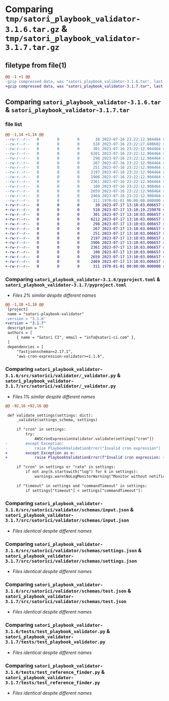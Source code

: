 # Comparing `tmp/satori_playbook_validator-3.1.6.tar.gz` & `tmp/satori_playbook_validator-3.1.7.tar.gz`

## filetype from file(1)

```diff
@@ -1 +1 @@
-gzip compressed data, was "satori_playbook_validator-3.1.6.tar", last modified: Sun Jul 16 23:22:27 2023, max compression
+gzip compressed data, was "satori_playbook_validator-3.1.7.tar", last modified: Mon Jul 17 13:10:19 2023, max compression
```

## Comparing `satori_playbook_validator-3.1.6.tar` & `satori_playbook_validator-3.1.7.tar`

### file list

```diff
@@ -1,14 +1,14 @@
--rw-r--r--   0        0        0       30 2023-07-16 23:22:12.904464 satori_playbook_validator-3.1.6/README.md
--rw-r--r--   0        0        0      518 2023-07-16 23:22:27.600602 satori_playbook_validator-3.1.6/pyproject.toml
--rw-r--r--   0        0        0      301 2023-07-16 23:22:12.904464 satori_playbook_validator-3.1.6/src/satorici/validator/__init__.py
--rw-r--r--   0        0        0     6201 2023-07-16 23:22:12.904464 satori_playbook_validator-3.1.6/src/satorici/validator/_validator.py
--rw-r--r--   0        0        0      298 2023-07-16 23:22:12.904464 satori_playbook_validator-3.1.6/src/satorici/validator/exceptions.py
--rw-r--r--   0        0        0      267 2023-07-16 23:22:12.904464 satori_playbook_validator-3.1.6/src/satorici/validator/schemas/command.json
--rw-r--r--   0        0        0      251 2023-07-16 23:22:12.904464 satori_playbook_validator-3.1.6/src/satorici/validator/schemas/import.json
--rw-r--r--   0        0        0     2197 2023-07-16 23:22:12.904464 satori_playbook_validator-3.1.6/src/satorici/validator/schemas/input.json
--rw-r--r--   0        0        0     1906 2023-07-16 23:22:12.904464 satori_playbook_validator-3.1.6/src/satorici/validator/schemas/settings.json
--rw-r--r--   0        0        0     2361 2023-07-16 23:22:12.904464 satori_playbook_validator-3.1.6/src/satorici/validator/schemas/test.json
--rw-r--r--   0        0        0      100 2023-07-16 23:22:12.908464 satori_playbook_validator-3.1.6/src/satorici/validator/warnings.py
--rw-r--r--   0        0        0     2659 2023-07-16 23:22:12.908464 satori_playbook_validator-3.1.6/tests/test_playbook_validator.py
--rw-r--r--   0        0        0     2469 2023-07-16 23:22:12.908464 satori_playbook_validator-3.1.6/tests/test_reference_finder.py
--rw-r--r--   0        0        0      311 1970-01-01 00:00:00.000000 satori_playbook_validator-3.1.6/PKG-INFO
+-rw-r--r--   0        0        0       30 2023-07-17 13:10:03.006657 satori_playbook_validator-3.1.7/README.md
+-rw-r--r--   0        0        0      518 2023-07-17 13:10:19.259078 satori_playbook_validator-3.1.7/pyproject.toml
+-rw-r--r--   0        0        0      301 2023-07-17 13:10:03.006657 satori_playbook_validator-3.1.7/src/satorici/validator/__init__.py
+-rw-r--r--   0        0        0     6212 2023-07-17 13:10:03.006657 satori_playbook_validator-3.1.7/src/satorici/validator/_validator.py
+-rw-r--r--   0        0        0      298 2023-07-17 13:10:03.006657 satori_playbook_validator-3.1.7/src/satorici/validator/exceptions.py
+-rw-r--r--   0        0        0      267 2023-07-17 13:10:03.006657 satori_playbook_validator-3.1.7/src/satorici/validator/schemas/command.json
+-rw-r--r--   0        0        0      251 2023-07-17 13:10:03.006657 satori_playbook_validator-3.1.7/src/satorici/validator/schemas/import.json
+-rw-r--r--   0        0        0     2197 2023-07-17 13:10:03.006657 satori_playbook_validator-3.1.7/src/satorici/validator/schemas/input.json
+-rw-r--r--   0        0        0     1906 2023-07-17 13:10:03.006657 satori_playbook_validator-3.1.7/src/satorici/validator/schemas/settings.json
+-rw-r--r--   0        0        0     2361 2023-07-17 13:10:03.006657 satori_playbook_validator-3.1.7/src/satorici/validator/schemas/test.json
+-rw-r--r--   0        0        0      100 2023-07-17 13:10:03.006657 satori_playbook_validator-3.1.7/src/satorici/validator/warnings.py
+-rw-r--r--   0        0        0     2659 2023-07-17 13:10:03.006657 satori_playbook_validator-3.1.7/tests/test_playbook_validator.py
+-rw-r--r--   0        0        0     2469 2023-07-17 13:10:03.006657 satori_playbook_validator-3.1.7/tests/test_reference_finder.py
+-rw-r--r--   0        0        0      311 1970-01-01 00:00:00.000000 satori_playbook_validator-3.1.7/PKG-INFO
```

### Comparing `satori_playbook_validator-3.1.6/pyproject.toml` & `satori_playbook_validator-3.1.7/pyproject.toml`

 * *Files 2% similar despite different names*

```diff
@@ -1,10 +1,10 @@
 [project]
 name = "satori-playbook-validator"
-version = "3.1.6"
+version = "3.1.7"
 description = ""
 authors = [
     { name = "Satori CI", email = "info@satori-ci.com" },
 ]
 dependencies = [
     "fastjsonschema>=2.17.1",
     "aws-cron-expression-validator>=1.1.6",
```

### Comparing `satori_playbook_validator-3.1.6/src/satorici/validator/_validator.py` & `satori_playbook_validator-3.1.7/src/satorici/validator/_validator.py`

 * *Files 1% similar despite different names*

```diff
@@ -92,16 +92,16 @@
 
 def validate_settings(settings: dict):
     _validate(settings_schema, settings)
 
     if "cron" in settings:
         try:
             AWSCronExpressionValidator.validate(settings["cron"])
-        except Exception:
-            raise PlaybookValidationError("Invalid cron expression")
+        except Exception as e:
+            raise PlaybookValidationError(f"Invalid cron expression: {e}")
 
     if "cron" in settings or "rate" in settings:
         if not any(k.startswith("log") for k in settings):
             warnings.warn(NoLogMonitorWarning("Monitor without notifications."))
 
     if "timeout" in settings and "commandTimeout" in settings:
         if settings["timeout"] < settings["commandTimeout"]:
```

### Comparing `satori_playbook_validator-3.1.6/src/satorici/validator/schemas/input.json` & `satori_playbook_validator-3.1.7/src/satorici/validator/schemas/input.json`

 * *Files identical despite different names*

### Comparing `satori_playbook_validator-3.1.6/src/satorici/validator/schemas/settings.json` & `satori_playbook_validator-3.1.7/src/satorici/validator/schemas/settings.json`

 * *Files identical despite different names*

### Comparing `satori_playbook_validator-3.1.6/src/satorici/validator/schemas/test.json` & `satori_playbook_validator-3.1.7/src/satorici/validator/schemas/test.json`

 * *Files identical despite different names*

### Comparing `satori_playbook_validator-3.1.6/tests/test_playbook_validator.py` & `satori_playbook_validator-3.1.7/tests/test_playbook_validator.py`

 * *Files identical despite different names*

### Comparing `satori_playbook_validator-3.1.6/tests/test_reference_finder.py` & `satori_playbook_validator-3.1.7/tests/test_reference_finder.py`

 * *Files identical despite different names*

